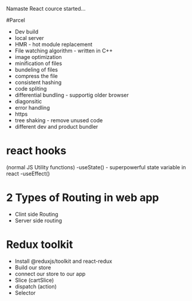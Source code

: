 Namaste React cource started...


#Parcel
- Dev build
- local server
- HMR - hot module replacement
- File watching algorithm - written in C++
- image optimization
- minification of files
- bundeling of files
- compress the file
- consistent hashing
- code spliting
- differential bundling - supportig older browser
- diagonsitic
- error handling
- https
- tree shaking - remove unused code
- different dev and product bundler

# react hooks
(normal JS Utility functions)
-useState() - superpowerful state variable in react
-useEffect()

# 2 Types of Routing in web app
- Clint side Routing
- Server side routing

# Redux toolkit
- Install @reduxjs/toolkit and react-redux
- Build our store
- connect our store to our app
- Slice (cartSlice)
- dispatch (action)
- Selector